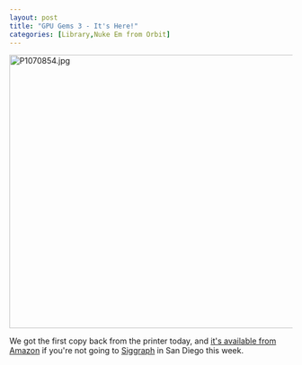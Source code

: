 ```yaml
---
layout: post
title: "GPU Gems 3 - It's Here!"
categories: [Library,Nuke Em from Orbit]
---
```

<img alt="P1070854.jpg" src="http://www.botzilla.com/blog/pix2007/P1070854.jpg" width="807" height="488" border="0" />

We got the first copy back from the printer today, and <a href="http://www.amazon.com/GPU-Gems-3-Hubert-Nguyen/dp/0321515269/ref=pd_bbs_sr_1/002-6299851-4949649?ie=UTF8&s=books&qid=1186100862&sr=8-1">it's available from Amazon</a> if you're not going to <a href="http://www.siggraph.org/s2007/">Siggraph</a> in San Diego this week.


